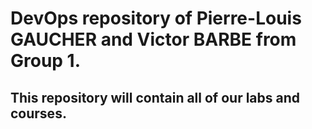 # DevOps repository of Pierre-Louis GAUCHER and Victor BARBE from Group 1. 

## This repository will contain all of our labs and courses. 
